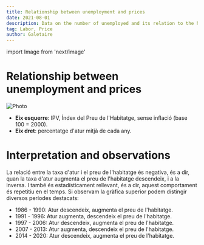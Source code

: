 ```yaml
---
title: Relationship between unemployment and prices
date: 2021-08-01
description: Data on the number of unemployed and its relation to the housing price index. Rising unemployment has always led to stagnation or falling prices.
tag: Labor, Price
author: Galetaire
---
```


import Image from 'next/image'

# Relationship between unemployment and prices

<Image
  src="/images/ocupacio.png"
  alt="Photo"
  width={1029}
  height={520}
  priority
  className="next-image"
/>

- **Eix esquerre**: IPV, Índex del Preu de l'Habitatge, sense inflació (base 100 = 2000).
- **Eix dret**: percentatge d'atur mitjà de cada any.

# Interpretation and observations

La relació entre la taxa d'atur i el preu de l'habitatge és negativa, és a dir, quan la taxa d'atur augmenta el preu de l'habitatge descendeix, i a la inversa. I també és estadísticament rellevant, és a dir, aquest comportament és repetitiu en el temps. Si observam la gràfica superior podem distingir diversos períodes destacats:

- 1986 - 1990: Atur descendeix, augmenta el preu de l'habitatge.
- 1991 - 1996: Atur augmenta, descendeix el preu de l'habitatge.
- 1997 - 2006: Atur descendeix, augmenta el preu de l'habitatge.
- 2007 - 2013: Atur augmenta, descendeix el preu de l'habitatge.
- 2014 - 2020: Atur descendeix, augmenta el preu de l'habitatge.
